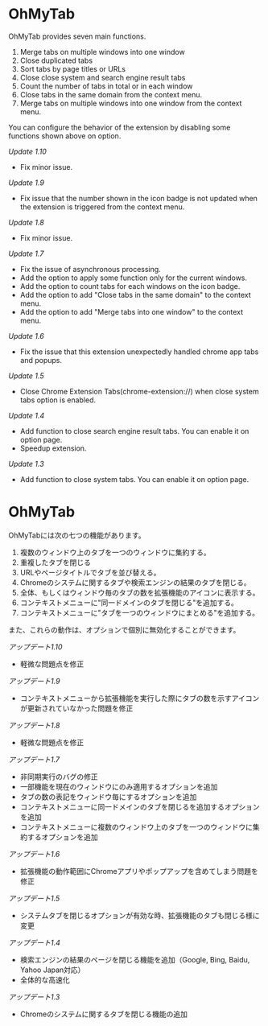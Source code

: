 # OhMyTab

OhMyTab provides seven main functions.

1. Merge tabs on multiple windows into one window
2. Close duplicated tabs
3. Sort tabs by page titles or URLs
4. Close close system and search engine result tabs
5. Count the number of tabs in total or in each window
6. Close tabs in the same domain from the context menu.
7. Merge tabs on multiple windows into one window from the context menu.

You can configure the behavior of the extension by disabling some functions shown above on option.

*Update 1.10*
- Fix minor issue.

*Update 1.9*
- Fix issue that the number shown in the icon badge is not updated when the extension is triggered from the context menu.

*Update 1.8*
- Fix minor issue.

*Update 1.7*
- Fix the issue of asynchronous processing.
- Add the option to apply some function only for the current windows.
- Add the option to count tabs for each windows on the icon badge.
- Add the option to add "Close tabs in the same domain" to the context menu.
- Add the option to add "Merge tabs into one window" to the context menu. 

*Update 1.6*
- Fix the issue that this extension unexpectedly handled chrome app tabs and popups. 

*Update 1.5*
- Close Chrome Extension Tabs(chrome-extension://) when close system tabs option is enabled.

*Update 1.4*
- Add function to close search engine result tabs. You can enable it on option page.
- Speedup extension.

*Update 1.3*
- Add function to close system tabs. You can enable it on option page.


# OhMyTab

OhMyTabには次の七つの機能があります。

1. 複数のウィンドウ上のタブを一つのウィンドウに集約する。
2. 重複したタブを閉じる
3. URLやページタイトルでタブを並び替える。
4. Chromeのシステムに関するタブや検索エンジンの結果のタブを閉じる。
5. 全体、もしくはウィンドウ毎のタブの数を拡張機能のアイコンに表示する。
6. コンテキストメニューに"同一ドメインのタブを閉じる"を追加する。
7. コンテキストメニューに"タブを一つのウィンドウにまとめる"を追加する。

また、これらの動作は、オプションで個別に無効化することができます。

*アップデート1.10*
- 軽微な問題点を修正

*アップデート1.9*
- コンテキストメニューから拡張機能を実行した際にタブの数を示すアイコンが更新されていなかった問題を修正

*アップデート1.8*
- 軽微な問題点を修正

*アップデート1.7*
- 非同期実行のバグの修正
- 一部機能を現在のウィンドウにのみ適用するオプションを追加
- タブの数の表記をウィンドウ毎にするオプションを追加
- コンテキストメニューに同一ドメインのタブを閉じるを追加するオプションを追加
- コンテキストメニューに複数のウィンドウ上のタブを一つのウィンドウに集約するオプションを追加

*アップデート1.6*
- 拡張機能の動作範囲にChromeアプリやポップアップを含めてしまう問題を修正

*アップデート1.5*
- システムタブを閉じるオプションが有効な時、拡張機能のタブも閉じる様に変更

*アップデート1.4*
- 検索エンジンの結果のページを閉じる機能を追加（Google, Bing, Baidu, Yahoo Japan対応）
- 全体的な高速化

*アップデート1.3*
- Chromeのシステムに関するタブを閉じる機能の追加
